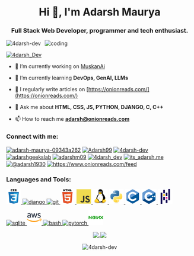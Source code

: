 
<h1 align="center">Hi 👋, I'm Adarsh Maurya</h1>
<h3 align="center">Full Stack Web Developer, programmer and tech enthusiast.</h3>
<img src="https://onionreads.com/wp-content/uploads/2023/10/happy-hacker.gif" align="right" alt="coding" width="400">


<p align="left"> <img src="https://komarev.com/ghpvc/?username=4darsh-dev&label=Profile%20views&color=0e75b6&style=flat" alt="4darsh-dev" /> </p>


<p align="left"> <a href="https://twitter.com/4darsh_Dev" target="_blank"><img src="https://img.shields.io/twitter/follow/onionreads?logo=twitter&style=for-the-badge" alt="4darsh_Dev" /></a> </p>

- 🔭 I’m currently working on [MuskanAi](https://github.com/4darsh-Dev/MuskanAi)

- 🌱 I’m currently learning **DevOps, GenAI, LLMs**

- 📝 I regularly write articles on [https://onionreads.com/](https://onionreads.com/)

- 💬 Ask me about **HTML, CSS, JS, PYTHON, DJANGO, C, C++**

- 📫 How to reach me **adarsh@onionreads.com**

<h3 align="left">Connect with me:</h3>
<p align="left">

<a href="https://linkedin.com/in/adarsh-maurya-dev/" target="_blank"><img align="center" src="https://raw.githubusercontent.com/rahuldkjain/github-profile-readme-generator/master/src/images/icons/Social/linked-in-alt.svg" alt="adarsh-maurya-09343a262" height="30" width="40" /></a>
<a href="https://www.hackerrank.com/Adarsh99" target="_blank"><img align="center" src="https://raw.githubusercontent.com/rahuldkjain/github-profile-readme-generator/master/src/images/icons/Social/hackerrank.svg" alt="Adarsh99" height="30" width="40" /></a>
<a href="https://www.leetcode.com/4darsh-dev" target="blank"><img align="center" src="https://raw.githubusercontent.com/rahuldkjain/github-profile-readme-generator/master/src/images/icons/Social/leet-code.svg" alt="4darsh-dev" height="30" width="40" /></a>
<a href="https://www.youtube.com/@adarshgeekslab" target="_blank"><img align="center" src="https://raw.githubusercontent.com/rahuldkjain/github-profile-readme-generator/master/src/images/icons/Social/youtube.svg" alt="adarshgeekslab" height="30" width="40" /></a>
<a href="https://kaggle.com/adarshm09" target="blank"><img align="center" src="https://raw.githubusercontent.com/rahuldkjain/github-profile-readme-generator/master/src/images/icons/Social/kaggle.svg" alt="adarshm09" height="30" width="40" /></a>
<a href="https://twitter.com/4darsh_Dev" target="blank"><img align="center" src="https://raw.githubusercontent.com/rahuldkjain/github-profile-readme-generator/master/src/images/icons/Social/twitter.svg" alt="4darsh_dev" height="30" width="40" /></a>
<a href="https://instagram.com/its_adarsh.me" target="blank"><img align="center" src="https://raw.githubusercontent.com/rahuldkjain/github-profile-readme-generator/master/src/images/icons/Social/instagram.svg" alt="its_adarsh.me" height="30" width="40" /></a>
<a href="https://www.hackerearth.com/@adarsh1930" target="blank"><img align="center" src="https://raw.githubusercontent.com/rahuldkjain/github-profile-readme-generator/master/src/images/icons/Social/hackerearth.svg" alt="@adarsh1930" height="30" width="40" /></a>
<a href="/https://www.onionreads.com/feed" target="blank"><img align="center" src="https://raw.githubusercontent.com/rahuldkjain/github-profile-readme-generator/master/src/images/icons/Social/rss.svg" alt="https://www.onionreads.com/feed" height="30" width="40" /></a>

</p>

<h3 align="left">Languages and Tools:</h3>
<p align="left"> <a href="https://www.w3schools.com/css/" target="_blank" rel="noreferrer"> <img src="https://raw.githubusercontent.com/devicons/devicon/master/icons/css3/css3-original-wordmark.svg" alt="css3" width="40" height="40"/> </a> <a href="https://www.djangoproject.com/" target="_blank" rel="noreferrer"> <img src="https://cdn.worldvectorlogo.com/logos/django.svg" alt="django" width="40" height="40"/> </a> <a href="https://git-scm.com/" target="_blank" rel="noreferrer"> <img src="https://www.vectorlogo.zone/logos/git-scm/git-scm-icon.svg" alt="git" width="40" height="40"/> </a> <a href="https://www.w3.org/html/" target="_blank" rel="noreferrer"> <img src="https://raw.githubusercontent.com/devicons/devicon/master/icons/html5/html5-original-wordmark.svg" alt="html5" width="40" height="40"/> </a> <a href="https://developer.mozilla.org/en-US/docs/Web/JavaScript" target="_blank" rel="noreferrer"> <img src="https://raw.githubusercontent.com/devicons/devicon/master/icons/javascript/javascript-original.svg" alt="javascript" width="40" height="40"/> </a> <a href="https://www.linux.org/" target="_blank" rel="noreferrer"> <img src="https://raw.githubusercontent.com/devicons/devicon/master/icons/linux/linux-original.svg" alt="linux" width="40" height="40"/> </a> <a href="https://www.python.org" target="_blank" rel="noreferrer"> <img src="https://raw.githubusercontent.com/devicons/devicon/master/icons/python/python-original.svg" alt="python" width="40" height="40"/> </a> <a href="https://www.cprogramming.com/" target="_blank" rel="noreferrer"> <img src="https://raw.githubusercontent.com/devicons/devicon/master/icons/c/c-original.svg" alt="c" width="40" height="40"/>
 <a href="https://www.w3schools.com/cpp/" target="_blank" rel="noreferrer"> <img src="https://raw.githubusercontent.com/devicons/devicon/master/icons/cplusplus/cplusplus-original.svg" alt="cplusplus" width="40" height="40"/> </a> <a href="https://pandas.pydata.org/" target="_blank" rel="noreferrer"> <img src="https://raw.githubusercontent.com/devicons/devicon/2ae2a900d2f041da66e950e4d48052658d850630/icons/pandas/pandas-original.svg" alt="pandas" width="40" height="40"/> </a> </p>
</a> <a href="https://www.sqlite.org/" target="_blank" rel="noreferrer"> <img src="https://www.vectorlogo.zone/logos/sqlite/sqlite-icon.svg" alt="sqlite" width="40" height="40"/> </a> <a href="https://aws.amazon.com" target="_blank" rel="noreferrer"> <img src="https://raw.githubusercontent.com/devicons/devicon/master/icons/amazonwebservices/amazonwebservices-original-wordmark.svg" alt="aws" width="40" height="40"/> </a> <a href="https://www.gnu.org/software/bash/" target="_blank" rel="noreferrer"> <img src="https://www.vectorlogo.zone/logos/gnu_bash/gnu_bash-icon.svg" alt="bash" width="40" height="40"/> </a>  <a href="https://pytorch.org/" target="_blank" rel="noreferrer"> <img src="https://www.vectorlogo.zone/logos/pytorch/pytorch-icon.svg" alt="pytorch" width="40" height="40"/> </a>  <a href="https://www.nginx.com" target="_blank" rel="noreferrer"> <img src="https://raw.githubusercontent.com/devicons/devicon/master/icons/nginx/nginx-original.svg" alt="nginx" width="40" height="40"/> </a> 

</p>
<p align="center">
  <a href="https://github.com/4darsh-Dev">
    <img align="center" src="https://github-readme-stats.vercel.app/api?username=4darsh-Dev&show_icons=true&hide_border=true&title_color=94b4a4&amp&icon_color=FFFFFF&amp&text_color=FFFFFF&amp&bg_color=000000&count_private=true&include_all_commits=true"/>
  </a>
  <a href="https://github.com/4darsh-Dev">
    <img align="center" height="195px" src="https://github-readme-stats.vercel.app/api/top-langs/?username=4darsh-Dev&text_color=FFFFFF&bg_color=000000&title_color=94b4a4&langs_count=15&layout=compact&hide_border=true" />
  </a>
</p>
<!-- <p><img align="left" src="https://github-readme-stats.vercel.app/api/top-langs?username=4darsh-dev&show_icons=true&locale=en&layout=compact" alt="4darsh-dev" /></p> -->
<p align="center"><img align="center" src="https://github-readme-streak-stats.herokuapp.com/?user=4darsh-dev&" alt="4darsh-dev" /></p>


